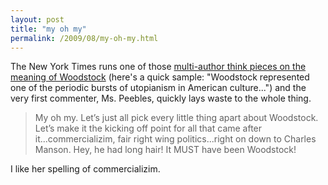```yaml
---
layout: post
title: "my oh my"
permalink: /2009/08/my-oh-my.html
---
```


The New York Times runs one of those [multi-author think pieces on the meaning of Woodstock](http://roomfordebate.blogs.nytimes.com/2009/08/09/from-woodstock-to-sarah-palin/ ) (here's a quick sample: "Woodstock represented one of the periodic bursts of utopianism in American culture...") and the very first commenter, Ms. Peebles, quickly lays waste to the whole thing.

> My oh my. Let’s just all pick every little thing apart about Woodstock. Let’s make it the kicking off point for all that came after it...commercializim, fair right wing politics...right on down to Charles Manson. Hey, he had long hair! It MUST have been Woodstock!

I like her spelling of commercializim.